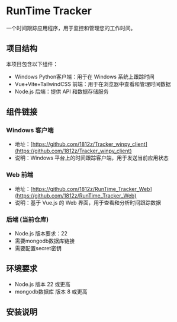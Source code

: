 # RunTime Tracker

一个时间跟踪应用程序，用于监控和管理您的工作时间。

## 项目结构

本项目包含以下组件：

- Windows Python客户端：用于在 Windows 系统上跟踪时间
- Vue+Vite+TailwindCSS 前端：用于在浏览器中查看和管理时间数据
- Node.js 后端：提供 API 和数据存储服务

## 组件链接

### Windows 客户端
- 地址：[https://github.com/1812z/Tracker_winpy_client](https://github.com/1812z/Tracker_winpy_client)
- 说明：Windows 平台上的时间跟踪客户端，用于发送当前应用状态

### Web 前端
- 地址：[https://github.com/1812z/RunTime_Tracker_Web](https://github.com/1812z/RunTime_Tracker_Web)
- 说明：基于 Vue.js 的 Web 界面，用于查看和分析时间跟踪数据

### 后端 (当前仓库)
- Node.js 版本要求：22
- 需要mongodb数据库链接
- 需要配置secret密钥

## 环境要求

- Node.js 版本 22 或更高
- mongodb数据库 版本 8 或更高
 
## 安装说明


